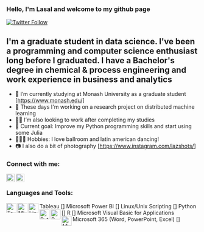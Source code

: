 ### Hello, I'm Lasal and welcome to my github page 
<!-- [website] -->

[![Twitter Follow](https://img.shields.io/twitter/follow/HawkLaZ?style=for-the-badge)](https://twitter.com/intent/user?screen_name=HawkLaZ)

## I'm a graduate student in data science. I've been a programming and computer science enthusiast long before I graduated. I have a Bachelor's degree in chemical & process engineering and work experience in business and analytics

- 🔭 I’m currently studying at Monash University as a graduate student [https://www.monash.edu/]
- 🔬 These days I'm working on a research project on distributed machine learning 
- 👨‍💻 I’m also looking to work after completing my studies
- 🥅 Current goal: Improve my Python programming skills and start using some Julia
- 🕺🏽💃 Hobbies: I love ballroom and latin american dancing!
- 📷 I also do a bit of photography [https://www.instagram.com/lazshots/]

### Connect with me:

[<img align="left" alt="codeSTACKr | LinkedIn" width="22px" src="https://cdn.jsdelivr.net/npm/simple-icons@v3/icons/linkedin.svg" />][linkedin]
[<img align="left" alt="codeSTACKr | Twitter" width="22px" src="https://cdn.jsdelivr.net/npm/simple-icons@v3/icons/twitter.svg" />][twitter]

<br />

### Languages and Tools:

Tableau [<img align="left" alt="Tableau visualisation" width="26px" src="https://cdns.tblsft.com/sites/all/themes/tabwat/logo.png" />] 
Microsoft Power BI [<img align="left" alt="Microsoft Power BI" width="26px" src="https://powerbi.microsoft.com/pictures/shared/social/social-default-image.png" />]
Linux/Unix Scripting [<img align="left" alt="Linux and Unix scripting" width="26px" src="https://upload.wikimedia.org/wikipedia/commons/thumb/3/35/Tux.svg/1200px-Tux.svg.png" />]
Python [<img align="left" alt="Python language" width="26px" src="https://www.python.org/static/img/python-logo.png" />]
R [<img align="left" alt="R language" width="26px" src="https://www.r-project.org/Rlogo.png" />]
Microsoft Visual Basic for Applications 
Microsoft 365 (Word, PowerPoint, Excel) [<img align="left" alt="Microsoft Office 365" width="26px" src="https://tr1.cbsistatic.com/hub/i/r/2020/04/27/02a8c5e8-83f9-422a-93d9-8d1fec2a190d/resize/1200x/2b88bc65e7b2d5461c4d7952d39e15cf/new-microsoft365-logo-horiz-c-gray-rgb.jpg" />]

<br />
<br />

<!-- [website]: https://lasalr.github.io/ -->
[twitter]: https://twitter.com/HawkLaZ
<!-- [youtube]:  -->
<!-- [instagram]: https://instagram.com/ -->
[linkedin]: https://www.linkedin.com/in/lasalranasinghe/